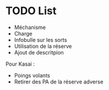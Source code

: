 # TODO List

- Méchanisme
- Charge
- Infobulle sur les sorts
- Utilisation de la réserve
- Ajout de descritpion

Pour Kasai :
- Poings volants
- Retirer des PA de la réserve adverse
 